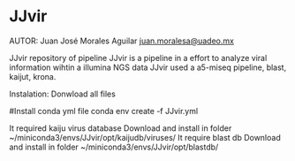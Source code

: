 # JJvir
AUTOR: Juan José Morales Aguilar
juan.moralesa@uadeo.mx

JJvir repository of pipeline
JJvir is a pipeline in a effort to analyze viral information wihtin a illumina NGS data
JJvir used a a5-miseq pipeline, blast, kaijut, krona.

Instalation:
Donwload all files

#Install conda yml file
conda env create -f JJvir.yml

It required kaiju virus database
Download and install in  folder
~/miniconda3/envs/JJvir/opt/kaijudb/viruses/
It require blast db
Download and install in folder
~/miniconda3/envs/JJvir/opt/blastdb/
